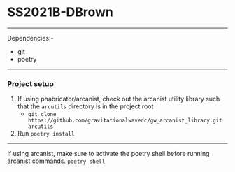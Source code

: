 # SS2021B-DBrown
***
Dependencies:-
* git
* poetry
***
### Project setup
1. If using phabricator/arcanist, check out the arcanist utility library such that the `arcutils` directory is in the project root
   * `git clone https://github.com/gravitationalwavedc/gw_arcanist_library.git arcutils`
2. Run `poetry install`

***
If using arcanist, make sure to activate the poetry shell before running arcanist commands. `poetry shell`
